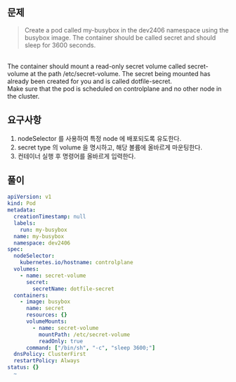 ## 문제

> Create a pod called my-busybox in the dev2406 namespace using the busybox image. The container should be called secret and should sleep for 3600 seconds.
<br>
The container should mount a read-only secret volume called secret-volume at the path /etc/secret-volume. The secret being mounted has already been created for you and is called dotfile-secret.
<br>
Make sure that the pod is scheduled on controlplane and no other node in the cluster.

## 요구사항

1. nodeSelector 를 사용하여 특정 node 에 배포되도록 유도한다.
2. secret type 의 volume 을 명시하고, 해당 볼륨에 올바르게 마운팅한다.
3. 컨테이너 실행 후 명령어를 올바르게 입력한다.

## 풀이

```yaml
apiVersion: v1
kind: Pod
metadata:
  creationTimestamp: null
  labels:
    run: my-busybox
  name: my-busybox
  namespace: dev2406
spec:
  nodeSelector:
    kubernetes.io/hostname: controlplane
  volumes:
    - name: secret-volume
      secret:
        secretName: dotfile-secret
  containers:
    - image: busybox
      name: secret
      resources: {}
      volumeMounts:
        - name: secret-volume
          mountPath: /etc/secret-volume
          readOnly: true
      command: ["/bin/sh", "-c", "sleep 3600;"]
  dnsPolicy: ClusterFirst
  restartPolicy: Always
status: {}
  ~              
```


